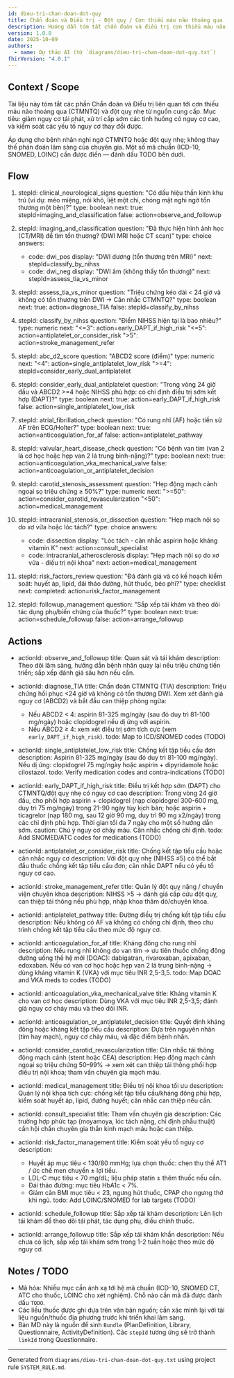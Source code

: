 ```yaml
---
id: dieu-tri-chan-doan-dot-quy
title: Chẩn đoán và Điều trị - Đột quỵ / Cơn thiếu máu não thoáng qua
description: Hướng dẫn tóm tắt chẩn đoán và điều trị cơn thiếu máu não thoáng qua (CTMNTQ) và đột quỵ nhẹ theo nội dung văn bản nguồn.
version: 1.0.0
date: 2025-10-09
authors:
  - name: Dự thảo AI (từ `diagrams/dieu-tri-chan-doan-dot-quy.txt`)
fhirVersion: "4.0.1"
---
```


## Context / Scope

Tài liệu này tóm tắt các phần Chẩn đoán và Điều trị liên quan tới cơn thiếu máu não thoáng qua (CTMNTQ) và đột quỵ nhẹ từ nguồn cung cấp. Mục tiêu: giảm nguy cơ tái phát, xử trí cấp sớm các tình huống có nguy cơ cao, và kiểm soát các yếu tố nguy cơ thay đổi được.

Áp dụng cho bệnh nhân nghi ngờ CTMNTQ hoặc đột quỵ nhẹ; không thay thế phán đoán lâm sàng của chuyên gia. Một số mã chuẩn (ICD-10, SNOMED, LOINC) cần được điền — đánh dấu TODO bên dưới.

## Flow

1. stepId: clinical_neurological_signs
   question: "Có dấu hiệu thần kinh khu trú (ví dụ: méo miệng, nói khó, liệt một chi, chóng mặt nghi ngờ tổn thương một bên)?"
   type: boolean
   next:
     true: stepId=imaging_and_classification
     false: action=observe_and_followup

2. stepId: imaging_and_classification
   question: "Đã thực hiện hình ảnh học (CT/MRI) để tìm tổn thương? (DWI MRI hoặc CT scan)"
   type: choice
   answers:
     - code: dwi_pos
       display: "DWI dương (tổn thương trên MRI)"
       next: stepId=classify_by_nihss
     - code: dwi_neg
       display: "DWI âm (không thấy tổn thương)"
       next: stepId=assess_tia_vs_minor

3. stepId: assess_tia_vs_minor
   question: "Triệu chứng kéo dài < 24 giờ và không có tổn thương trên DWI → Cân nhắc CTMNTQ?"
   type: boolean
   next:
     true: action=diagnose_TIA
     false: stepId=classify_by_nihss

4. stepId: classify_by_nihss
   question: "Điểm NIHSS hiện tại là bao nhiêu?"
   type: numeric
   next:
     "<=3": action=early_DAPT_if_high_risk
     "<=5": action=antiplatelet_or_consider_risk
     ">5": action=stroke_management_refer

5. stepId: abc_d2_score
   question: "ABCD2 score (điểm)"
   type: numeric
   next:
     "<4": action=single_antiplatelet_low_risk
     ">=4": stepId=consider_early_dual_antiplatelet

6. stepId: consider_early_dual_antiplatelet
   question: "Trong vòng 24 giờ đầu và ABCD2 >=4 hoặc NIHSS phù hợp: có chỉ định điều trị sớm kết hợp (DAPT)?"
   type: boolean
   next:
     true: action=early_DAPT_if_high_risk
     false: action=single_antiplatelet_low_risk

7. stepId: atrial_fibrillation_check
   question: "Có rung nhĩ (AF) hoặc tiền sử AF trên ECG/Holter?"
   type: boolean
   next:
     true: action=anticoagulation_for_af
     false: action=antiplatelet_pathway

8. stepId: valvular_heart_disease_check
   question: "Có bệnh van tim (van 2 lá cơ học hoặc hẹp van 2 lá trung bình-nặng)?"
   type: boolean
   next:
     true: action=anticoagulation_vka_mechanical_valve
     false: action=anticoagulation_or_antiplatelet_decision

9. stepId: carotid_stenosis_assessment
   question: "Hẹp động mạch cảnh ngoại sọ triệu chứng ≥ 50%?"
   type: numeric
   next:
     ">=50": action=consider_carotid_revascularization
     "<50": action=medical_management

10. stepId: intracranial_stenosis_or_dissection
    question: "Hẹp mạch nội sọ do xơ vữa hoặc lóc tách?"
    type: choice
    answers:
      - code: dissection
        display: "Lóc tách - cân nhắc aspirin hoặc kháng vitamin K"
        next: action=consult_specialist
      - code: intracranial_atherosclerosis
        display: "Hẹp mạch nội sọ do xơ vữa - điều trị nội khoa"
        next: action=medical_management

11. stepId: risk_factors_review
    question: "Đã đánh giá và có kế hoạch kiểm soát: huyết áp, lipid, đái tháo đường, hút thuốc, béo phì?"
    type: checklist
    next:
      completed: action=risk_factor_management

12. stepId: followup_management
    question: "Sắp xếp tái khám và theo dõi tác dụng phụ/biến chứng của thuốc?"
    type: boolean
    next:
      true: action=schedule_followup
      false: action=arrange_followup

## Actions

- actionId: observe_and_followup
  title: Quan sát và tái khám
  description: Theo dõi lâm sàng, hướng dẫn bệnh nhân quay lại nếu triệu chứng tiến triển; sắp xếp đánh giá sâu hơn nếu cần.

- actionId: diagnose_TIA
  title: Chẩn đoán CTMNTQ (TIA)
  description: Triệu chứng hồi phục <24 giờ và không có tổn thương DWI. Xem xét đánh giá nguy cơ (ABCD2) và bắt đầu can thiệp phòng ngừa:
    - Nếu ABCD2 < 4: aspirin 81-325 mg/ngày (sau đó duy trì 81-100 mg/ngày) hoặc clopidogrel nếu dị ứng với aspirin.
    - Nếu ABCD2 ≥ 4: xem xét điều trị sớm tích cực (xem `early_DAPT_if_high_risk`).
  todo: Map to ICD/SNOMED codes (TODO)

- actionId: single_antiplatelet_low_risk
  title: Chống kết tập tiểu cầu đơn
  description: Aspirin 81-325 mg/ngày (sau đó duy trì 81-100 mg/ngày). Nếu dị ứng: clopidogrel 75 mg/ngày hoặc aspirin + dipyridamole hoặc cilostazol.
  todo: Verify medication codes and contra-indications (TODO)

- actionId: early_DAPT_if_high_risk
  title: Điều trị kết hợp sớm (DAPT) cho CTMNTQ/đột quỵ nhẹ có nguy cơ cao
  description: Trong vòng 24 giờ đầu, cho phối hợp aspirin + clopidogrel (nạp clopidogrel 300-600 mg, duy trì 75 mg/ngày) trong 21-90 ngày tùy kịch bản; hoặc aspirin + ticagrelor (nạp 180 mg, sau 12 giờ 90 mg, duy trì 90 mg x2/ngày) trong các chỉ định phù hợp. Thời gian tối đa 7 ngày cho một số hướng dẫn sớm.
  caution: Chú ý nguy cơ chảy máu. Cân nhắc chống chỉ định.
  todo: Add SNOMED/ATC codes for medications (TODO)

- actionId: antiplatelet_or_consider_risk
  title: Chống kết tập tiểu cầu hoặc cân nhắc nguy cơ
  description: Với đột quỵ nhẹ (NIHSS ≤5) có thể bắt đầu thuốc chống kết tập tiểu cầu đơn; cân nhắc DAPT nếu có yếu tố nguy cơ cao.

- actionId: stroke_management_refer
  title: Quản lý đột quỵ nặng / chuyển viện chuyên khoa
  description: NIHSS >5 → đánh giá cấp cứu đột quỵ, can thiệp tái thông nếu phù hợp, nhập khoa thăm dò/chuyên khoa.

- actionId: antiplatelet_pathway
  title: Đường điều trị chống kết tập tiểu cầu
  description: Nếu không có AF và không có chống chỉ định, theo chu trình chống kết tập tiểu cầu theo mức độ nguy cơ.

- actionId: anticoagulation_for_af
  title: Kháng đông cho rung nhĩ
  description: Nếu rung nhĩ không do van tim → ưu tiên thuốc chống đông đường uống thế hệ mới (DOAC): dabigatran, rivaroxaban, apixaban, edoxaban. Nếu có van cơ học hoặc hẹp van 2 lá trung bình-nặng → dùng kháng vitamin K (VKA) với mục tiêu INR 2,5-3,5.
  todo: Map DOAC and VKA meds to codes (TODO)

- actionId: anticoagulation_vka_mechanical_valve
  title: Kháng vitamin K cho van cơ học
  description: Dùng VKA với mục tiêu INR 2,5-3,5; đánh giá nguy cơ chảy máu và theo dõi INR.

- actionId: anticoagulation_or_antiplatelet_decision
  title: Quyết định kháng đông hoặc kháng kết tập tiểu cầu
  description: Dựa trên nguyên nhân (tim hay mạch), nguy cơ chảy máu, và đặc điểm bệnh nhân.

- actionId: consider_carotid_revascularization
  title: Cân nhắc tái thông động mạch cảnh (stent hoặc CEA)
  description: Hẹp động mạch cảnh ngoại sọ triệu chứng 50–99% → xem xét can thiệp tái thông phối hợp điều trị nội khoa; tham vấn chuyên gia mạch máu.

- actionId: medical_management
  title: Điều trị nội khoa tối ưu
 description: Quản lý nội khoa tích cực: chống kết tập tiểu cầu/kháng đông phù hợp, kiểm soát huyết áp, lipid, đường huyết; cân nhắc can thiệp nếu cần.

- actionId: consult_specialist
  title: Tham vấn chuyên gia
  description: Các trường hợp phức tạp (moyamoya, lóc tách nặng, chỉ định phẫu thuật) cần hội chẩn chuyên gia thần kinh mạch máu hoặc can thiệp.

- actionId: risk_factor_management
  title: Kiểm soát yếu tố nguy cơ
  description: 
    - Huyết áp mục tiêu < 130/80 mmHg; lựa chọn thuốc: chẹn thụ thể AT1 / ức chế men chuyển ± lợi tiểu.
    - LDL-C mục tiêu < 70 mg/dL; liệu pháp statin ± thêm thuốc nếu cần.
    - Đái tháo đường: mục tiêu HbA1c < 7%.
    - Giảm cân BMI mục tiêu < 23, ngưng hút thuốc, CPAP cho ngưng thở khi ngủ.
  todo: Add LOINC/SNOMED for lab targets (TODO)

- actionId: schedule_followup
  title: Sắp xếp tái khám
  description: Lên lịch tái khám để theo dõi tái phát, tác dụng phụ, điều chỉnh thuốc.

- actionId: arrange_followup
  title: Sắp xếp tái khám khẩn
  description: Nếu chưa có lịch, sắp xếp tái khám sớm trong 1-2 tuần hoặc theo mức độ nguy cơ.

## Notes / TODO

- Mã hóa: Nhiều mục cần ánh xạ tới hệ mã chuẩn (ICD-10, SNOMED CT, ATC cho thuốc, LOINC cho xét nghiệm). Chỗ nào cần mã đã được đánh dấu `TODO`.
- Các liều thuốc được ghi dựa trên văn bản nguồn; cần xác minh lại với tài liệu nguồn/thuốc địa phương trước khi triển khai lâm sàng.
- Bản MD này là nguồn để sinh `Bundle` (PlanDefinition, Library, Questionnaire, ActivityDefinition). Các `stepId` tương ứng sẽ trở thành `linkId` trong Questionnaire.

---

Generated from `diagrams/dieu-tri-chan-doan-dot-quy.txt` using project rule `SYSTEM_RULE.md`.
